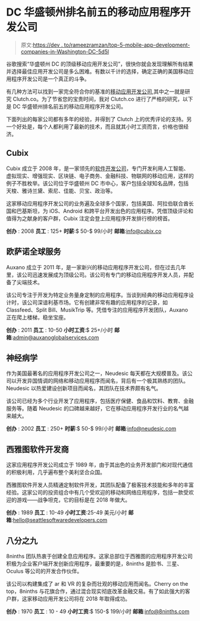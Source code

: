 # DC 华盛顿州排名前五的移动应用程序开发公司

> 原文:[https://dev . to/rameezramzan/top-5-mobile-app-development-companies-in-Washington-DC-5d5l](https://dev.to/rameezramzan/top-5-mobile-app-development-companies-in-washington-dc-5d5l)

谷歌搜索“华盛顿州 DC 的顶级移动应用开发公司”，很快你就会发现理解所有结果并选择最佳应用开发公司是多么困难。有数以千计的选择，确定正确的美国移动应用程序开发公司是一个真正的斗争。

有几种方法可以找到一家完全符合你的基准的[移动应用开发公司](https://www.cubix.co/mobile-app-development/),其中之一就是研究 Clutch.co。为了节省您的宝贵时间，我对 Clutch.co 进行了严格的研究，以下是 DC 华盛顿州排名前五的移动应用程序开发公司。

下面列出的每家公司都有多年的经验，并得到了 Clutch 上的优秀评论的支持。另一个好处是，每个人都利用了最新的技术，而且就其小时工资而言，价格也很经济。

## [](#cubix)Cubix

Cubix 成立于 2008 年，是一家领先的[软件开发公司](https://www.cubix.co/)，专门开发利用人工智能、虚拟现实、增强现实、区块链、电子商务、金融科技、物联网的移动应用，这样的例子不胜枚举。该公司位于华盛顿州 DC 市中心，客户包括全球知名品牌，包括天梭、雅诗兰黛、索尼、佳能、贝宝、政治等。

这家移动应用程序开发公司的业务遍及全球多个国家，包括美国、阿拉伯联合酋长国和巴基斯坦，为 iOS、Android 和跨平台开发出色的应用程序。凭借顶级评论和值得为之献身的客户群，Cubix 注定会登上应用程序开发排行榜的榜首。

**创办** : 2008
**员工** : 125+
**时薪**:$ 50-$ 99/小时
**邮箱**:[info@cubix.co](mailto:info@cubix.co)

## [](#auxano-global-services)欧萨诺全球服务

Auxano 成立于 2011 年，是一家新兴的移动应用程序开发公司，但在过去几年里，该公司迅速发展成为顶级公司。该公司有专门的移动应用程序开发人员，并配备了尖端技术。

该公司专注于开发为特定业务量身定制的应用程序。当谈到经典的移动应用程序设计时，该公司深谙利基市场。它有创建非常有趣的应用程序的记录，如 Classfeed、Split Bill、MusikTrip 等。凭借专注的应用程序开发团队，Auxano 正在爬上楼梯，稳坐宝座。

**创办** : 2011
**员工** : 10-50
**小时工资**:$ 25+/小时
**邮箱**:[admin@auxanoglobalservices.com](mailto:admin@auxanoglobalservices.com)

## [](#neudesic)神经病学

作为美国最著名的应用程序开发公司之一，Neudesic 每天都在大规模普及。该公司以开发异国情调的网络和移动应用程序而闻名，背后有一个极其熟练的团队。Neudesic 以热爱建设创新项目而闻名，其团队在技术界颇有名气。

该公司已经为多个行业开发了应用程序，包括医疗保健、食品和饮料、教育、金融服务等。随着 Neudesic 的口碑越来越好，它在移动应用程序开发行业的名气越来越大。

**创办** : 2002
**员工** : 250+
**时薪**:$ 50-$ 99/小时
**邮箱**:[info@neudesic.com](mailto:info@neudesic.com)

## [](#seattle-software-developers)西雅图软件开发商

这家应用程序开发公司成立于 1989 年，由于其出色的业务开发部门和对现代通信的积极利用，几乎遍布整个美利坚合众国。

西雅图软件开发人员精通定制软件开发，其团队配备了极客技术技能和多年的丰富经验。这家公司的投资组合中有几个受欢迎的移动和网络应用程序，包括一款受欢迎的游戏——战争坦克，它的目标是在 2018 年做大。

**创办** : 1989
**员工** : 10-49
**小时工资**:25-49 美元/小时
**邮箱**:[hello@seattlesoftwaredevelopers.com](mailto:hello@seattlesoftwaredevelopers.com)

## [](#8ninths)八分之九

8ninths 团队热衷于创建全息应用程序。这家总部位于西雅图的应用程序开发公司积极为企业客户端开发创新应用程序，最重要的是，8ninths 是脸书、三星、Oculus 等公司的开发合作伙伴。

该公司以构建集成了 ar 和 VR 的复杂而壮观的移动应用而闻名。Cherry on the top，8ninths 与花旗合作，通过混合现实彻底改革金融交易。有了如此强大的客户群，这家移动应用开发公司将在 2018 年取得成功。

**创办** : 1970
**员工** : 10 - 49
**小时工资**:$ 150-$ 199/小时
**邮箱**:[info@8ninths.com](mailto:info@8ninths.com)